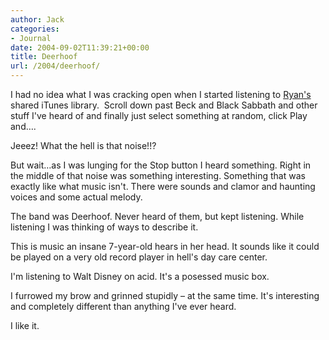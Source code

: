 ```yaml
---
author: Jack
categories:
- Journal
date: 2004-09-02T11:39:21+00:00
title: Deerhoof
url: /2004/deerhoof/
---
```


I had no idea what I was cracking open when I started listening to [Ryan's][1] shared iTunes library.&nbsp; Scroll down past Beck and Black Sabbath and other stuff I've heard of and finally just select something at random, click Play and&#8230;.

Jeeez! What the hell is that noise!!?

But wait&#8230;as I was lunging for the Stop button I heard something. Right in the middle of that noise was something interesting. Something that was exactly like what music isn't. There were sounds and clamor and haunting voices and some actual melody.

The band was Deerhoof. Never heard of them, but kept listening. While listening I was thinking of ways to describe it.

This is music an insane 7-year-old hears in her head. It sounds like it could be played on a very old record player in hell's day care center.
  

  
I'm listening to Walt Disney on acid. It's a posessed music box.

I furrowed my brow and grinned stupidly &#8211; at the same time. It's interesting and completely different than anything I've ever heard.

I like it.

 [1]: http://www.masuga.com
